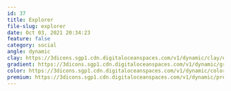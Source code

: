```yaml
---
id: 37
title: Explorer
file-slug: explorer
date: Oct 03, 2021 20:34:23
feature: false
category: social
angle: dynamic
clay: https://3dicons.sgp1.cdn.digitaloceanspaces.com/v1/dynamic/clay/explorer-dynamic-clay.png
gradient: https://3dicons.sgp1.cdn.digitaloceanspaces.com/v1/dynamic/gradient/explorer-dynamic-gradient.png
color: https://3dicons.sgp1.cdn.digitaloceanspaces.com/v1/dynamic/color/explorer-dynamic-color.png
premium: https://3dicons.sgp1.cdn.digitaloceanspaces.com/v1/dynamic/premium/explorer-dynamic-premium.png
---
```

